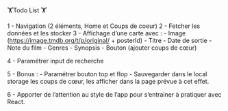 🏋️Todo List 🏋️

1 - Navigation (2 éléments, Home et Coups de coeur)
2 - Fetcher les données et les stocker
3 - Affichage d’une carte avec : - Image (https://image.tmdb.org/t/p/original/ + posterId) - Titre - Date de sortie - Note du film - Genres - Synopsis - Bouton (ajouter coups de cœur)

4 - Paramétrer input de recherche

5 - Bonus : - Paramétrer bouton top et flop - Sauvegarder dans le local storage les coups de cœur, les afficher dans la page prévue à cet effet.

6 - Apporter de l’attention au style de l’app pour s’entrainer à pratiquer avec React.
